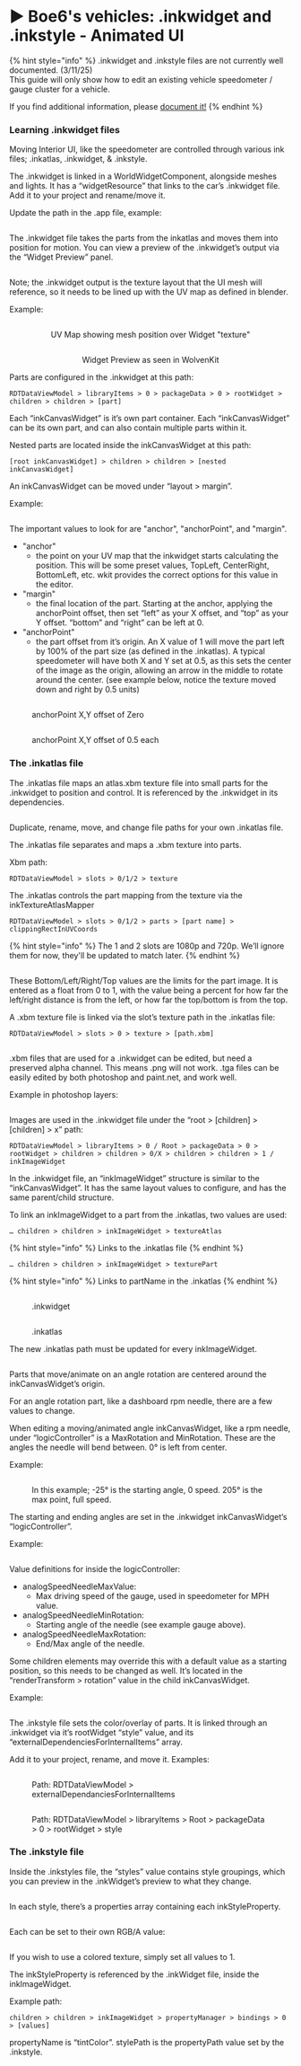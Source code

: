 # ▶️ Boe6's vehicles: .inkwidget and .inkstyle - Animated UI

{% hint style="info" %}
.inkwidget and .inkstyle files are not currently well documented. (3/11/25)\
This guide will only show how to edit an existing vehicle speedometer / gauge cluster for a vehicle.

If you find additional information, please [document it!](https://wiki.redmodding.org/cyberpunk-2077-modding/the-wiki)
{% endhint %}

### Learning .inkwidget files

Moving Interior UI, like the speedometer are controlled through various ink files; .inkatlas, .inkwidget, & .inkstyle.

The .inkwidget is linked in a WorldWidgetComponent, alongside meshes and lights. It has a “widgetResource” that links to the car’s .inkwidget file. Add it to your project and rename/move it.

Update the path in the .app file, example:

<figure><img src="../../../.gitbook/assets/widgetpathlinking.PNG" alt=""><figcaption></figcaption></figure>

The .inkwidget file takes the parts from the inkatlas and moves them into position for motion. You can view a preview of the .inkwidget’s output via the “Widget Preview” panel.

<figure><img src="../../../.gitbook/assets/widgetPreview.PNG" alt=""><figcaption></figcaption></figure>

Note; the .inkwidget output is the texture layout that the UI mesh will reference, so it needs to be lined up with the UV map as defined in blender.

Example:

<div align="center"><figure><img src="../../../.gitbook/assets/textureMapped.PNG" alt=""><figcaption><p>UV Map showing mesh position over Widget "texture"</p></figcaption></figure> <figure><img src="../../../.gitbook/assets/textureClear.PNG" alt=""><figcaption><p>Widget Preview as seen in WolvenKit</p></figcaption></figure></div>

Parts are configured in the .inkwidget at this path:

```
RDTDataViewModel > libraryItems > 0 > packageData > 0 > rootWidget > children > children > [part]
```

Each “inkCanvasWidget” is it’s own part container. Each “inkCanvasWidget” can be its own part, and can also contain multiple parts within it.

Nested parts are located inside the inkCanvasWidget at this path:

```
[root inkCanvasWidget] > children > children > [nested inkCanvasWidget]
```

An inkCanvasWidget can be moved under “layout > margin”.

Example:

<figure><img src="../../../.gitbook/assets/movingInkwidgets.PNG" alt=""><figcaption></figcaption></figure>

The important values to look for are "anchor", "anchorPoint", and "margin".



* "anchor"
  * the point on your UV map that the inkwidget starts calculating the position. This will be some preset values, TopLeft, CenterRight, BottomLeft, etc. wkit provides the correct options for this value in the editor.
* "margin"
  * the final location of the part. Starting at the anchor, applying the anchorPoint offset, then set “left” as your X offset, and “top” as your Y offset. “bottom” and “right” can be left at 0.
* "anchorPoint"
  * the part offset from it’s origin. An X value of 1 will move the part left by 100% of the part size (as defined in the .inkatlas). A typical speedometer will have both X and Y set at 0.5, as this sets the center of the image as the origin, allowing an arrow in the middle to rotate around the center. (see example below, notice the texture moved down and right by 0.5 units)

<div><figure><img src="../../../.gitbook/assets/xyAreHalf.PNG" alt=""><figcaption><p>anchorPoint X,Y offset of Zero</p></figcaption></figure> <figure><img src="../../../.gitbook/assets/xyareZero.PNG" alt=""><figcaption><p>anchorPoint X,Y offset of 0.5 each</p></figcaption></figure></div>



### The .inkatlas file

The .inkatlas file maps an atlas.xbm texture file into small parts for the .inkwidget to position and control. It is referenced by the .inkwidget in its dependencies.

<figure><img src="../../../.gitbook/assets/inkwidgetDependancies.PNG" alt=""><figcaption></figcaption></figure>

Duplicate, rename, move, and change file paths for your own .inkatlas file.

The .inkatlas file separates and maps a .xbm texture into parts.

Xbm path:

```
RDTDataViewModel > slots > 0/1/2 > texture
```

The .inkatlas controls the part mapping from the texture via the inkTextureAtlasMapper

```
RDTDataViewModel > slots > 0/1/2 > parts > [part name] > clippingRectInUVCoords
```

{% hint style="info" %}
The 1 and 2 slots are 1080p and 720p. We’ll ignore them for now, they'll be updated to match later.
{% endhint %}

<figure><img src="../../../.gitbook/assets/partMappingInkatlas.PNG" alt=""><figcaption></figcaption></figure>

These Bottom/Left/Right/Top values are the limits for the part image. It is entered as a float from 0 to 1, with the value being a percent for how far the left/right distance is from the left, or how far the top/bottom is from the top.

A .xbm texture file is linked via the slot’s texture path in the .inkatlas file:

```
RDTDataViewModel > slots > 0 > texture > [path.xbm]
```

<figure><img src="../../../.gitbook/assets/inkatlasXbmLink.PNG" alt=""><figcaption></figcaption></figure>

.xbm files that are used for a .inkwidget can be edited, but need a preserved alpha channel. This means .png will not work. .tga files can be easily edited by both photoshop and paint.net, and work well.

Example in photoshop layers:

<figure><img src="../../../.gitbook/assets/photoshopAlphaExample.PNG" alt=""><figcaption></figcaption></figure>

Images are used in the .inkwidget file under the “root > \[children] > \[children] > x” path:

```
RDTDataViewModel > libraryItems > 0 / Root > packageData > 0 > rootWidget > children > children > 0/X > children > children > 1 / inkImageWidget
```

In the .inkwidget file, an “inkImageWidget” structure is similar to the “inkCanvasWidget”. It has the same layout values to configure, and has the same parent/child structure.

To link an inkImageWidget to a part from the .inkatlas, two values are used:

```
… children > children > inkImageWidget > textureAtlas 
```

{% hint style="info" %}
Links to the .inkatlas file
{% endhint %}

```
… children > children > inkImageWidget > texturePart
```

{% hint style="info" %}
Links to partName in the .inkatlas
{% endhint %}

<figure><img src="../../../.gitbook/assets/inkwidgetPath.PNG" alt=""><figcaption><p>.inkwidget</p></figcaption></figure>

<figure><img src="../../../.gitbook/assets/inkatlasStuff.PNG" alt=""><figcaption><p>.inkatlas</p></figcaption></figure>

The new .inkatlas path must be updated for every inkImageWidget.

<figure><img src="../../../.gitbook/assets/inkImageWidgetLink.PNG" alt=""><figcaption></figcaption></figure>

Parts that move/animate on an angle rotation are centered around the inkCanvasWidget’s origin.

For an angle rotation part, like a dashboard rpm needle, there are a few values to change.

When editing a moving/animated angle inkCanvasWidget, like a rpm needle, under “logicController” is a MaxRotation and MinRotation. These are the angles the needle will bend between. 0° is left from center.

Example:

<figure><img src="../../../.gitbook/assets/speedoAngles.PNG" alt=""><figcaption><p>In this example; -25° is the starting angle, 0 speed. 205° is the max point, full speed.</p></figcaption></figure>

The starting and ending angles are set in the .inkwidget inkCanvasWidget’s “logicController”.

Example:

<figure><img src="../../../.gitbook/assets/analogNeedleSetup.PNG" alt=""><figcaption></figcaption></figure>

Value definitions for inside the logicController:

* analogSpeedNeedleMaxValue:
  * Max driving speed of the gauge, used in speedometer for MPH value.
* analogSpeedNeedleMinRotation:
  * Starting angle of the needle (see example gauge above).
* analogSpeedNeedleMaxRotation:
  * End/Max angle of the needle.

Some children elements may override this with a default value as a starting position, so this needs to be changed as well. It’s located in the “renderTransform > rotation” value in the child inkCanvasWidget.

Example:

<figure><img src="../../../.gitbook/assets/childrenOverrideEx.PNG" alt=""><figcaption></figcaption></figure>

The .inkstyle file sets the color/overlay of parts. It is linked through an .inkwidget via it’s rootWidget “style” value, and its “externalDependenciesForInternalItems” array.

Add it to your project, rename, and move it. Examples:

<figure><img src="../../../.gitbook/assets/externalLink.PNG" alt=""><figcaption><p>Path: RDTDataViewModel > externalDependanciesForInternalItems</p></figcaption></figure>

<figure><img src="../../../.gitbook/assets/internalLink.PNG" alt=""><figcaption><p>Path: RDTDataViewModel > libraryItems > Root > packageData > 0 > rootWidget > style</p></figcaption></figure>



### The .inkstyle file

Inside the .inkstyles file, the “styles” value contains style groupings, which you can preview in the .inkWidget’s preview to what they change.

<figure><img src="../../../.gitbook/assets/viewWidgetStyle.PNG" alt=""><figcaption></figcaption></figure>

In each style, there’s a properties array containing each inkStyleProperty.

<figure><img src="../../../.gitbook/assets/inkStyleProperties.PNG" alt=""><figcaption></figcaption></figure>

Each can be set to their own RGB/A value:

<figure><img src="../../../.gitbook/assets/inkStyleColor.PNG" alt=""><figcaption></figcaption></figure>

If you wish to use a colored texture, simply set all values to 1.

The inkStyleProperty is referenced by the .inkWidget file, inside the inkImageWidget.

Example path:

```
children > children > inkImageWidget > propertyManager > bindings > 0 > [values]
```

propertyName is “tintColor”. stylePath is the propertyPath value set by the .inkstyle.

<figure><img src="../../../.gitbook/assets/tintColorinkwidget.PNG" alt=""><figcaption></figcaption></figure>











